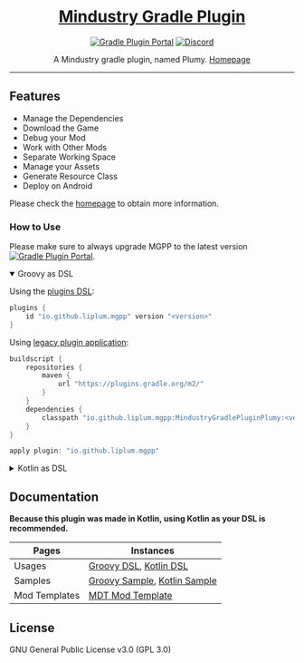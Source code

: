 <div align="center">

# [Mindustry Gradle Plugin](https://plumygame.github.io/mgpp/)
[![Gradle Plugin Portal](https://img.shields.io/gradle-plugin-portal/v/io.github.liplum.mgpp?color=02303a&label=Gradle%20Plugin&logo=Gradle&style=for-the-badge)](https://plugins.gradle.org/plugin/io.github.liplum.mgpp)
[![Discord](https://img.shields.io/discord/937228972041842718?color=%23529b69&label=Discord&logo=Discord&style=for-the-badge)](https://discord.gg/3Hrep3WtUz)

A Mindustry gradle plugin, named Plumy.
[Homepage](https://plumygame.github.io/mgpp/)
___
</div>

## Features

- Manage the Dependencies
- Download the Game
- Debug your Mod
- Work with Other Mods
- Separate Working Space
- Manage your Assets
- Generate Resource Class
- Deploy on Android

Please check the [homepage](https://plumygame.github.io/mgpp/) to obtain more information.

### How to Use

Please make sure to always upgrade MGPP to the latest version [![Gradle Plugin Portal](https://img.shields.io/gradle-plugin-portal/v/io.github.liplum.mgpp?color=02303a&label=&logo=Gradle&style=for-the-badge)](https://plugins.gradle.org/plugin/io.github.liplum.mgpp).

<details open>
<summary>
    Groovy as DSL
</summary>

Using the [plugins DSL](https://docs.gradle.org/current/userguide/plugins.html#sec:plugins_block):
```groovy
plugins {
    id "io.github.liplum.mgpp" version "<version>"
}
```
Using [legacy plugin application](https://docs.gradle.org/current/userguide/plugins.html#sec:old_plugin_application):
```groovy
buildscript {
    repositories {
        maven {
            url "https://plugins.gradle.org/m2/"
        }
    }
    dependencies {
        classpath "io.github.liplum.mgpp:MindustryGradlePluginPlumy:<version>"
    }
}

apply plugin: "io.github.liplum.mgpp"
```

</details>
<details>
<summary>
    Kotlin as DSL
</summary>

Using the [plugins DSL](https://docs.gradle.org/current/userguide/plugins.html#sec:plugins_block):
```kotlin
plugins {
  id("io.github.liplum.mgpp") version "<version>"
}
```
Using [legacy plugin application](https://docs.gradle.org/current/userguide/plugins.html#sec:old_plugin_application):
```kotlin
buildscript {
    repositories {
        maven { url = uri("https://plugins.gradle.org/m2/") }
    }
    dependencies {
        classpath("io.github.liplum.mgpp:MindustryGradlePluginPlumy:<version>")
    }
}

apply(plugin = "io.github.liplum.mgpp")
```

</details>

## Documentation

**Because this plugin was made in Kotlin, using Kotlin as your DSL is recommended.**

| Pages         | Instances                                                                                                                                                      |
|---------------|----------------------------------------------------------------------------------------------------------------------------------------------------------------|
| Usages        | [Groovy DSL](https://plumygame.github.io/mgpp/groovy.html), [Kotlin DSL](https://plumygame.github.io/mgpp/kotlin.html)                                         |
| Samples       | [Groovy Sample](https://github.com/PlumyGame/mgpp/tree/master/TestProjectGroovy), [Kotlin Sample](https://github.com/PlumyGame/mgpp/tree/master/TestProjectKt) |
| Mod Templates | [MDT Mod Template](https://github.com/liplum/MdtModTemplate)                                                                                                   |


## License

GNU General Public License v3.0 (GPL 3.0)